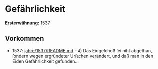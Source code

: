 # Gefährlichkeit

**Ersterwähnung:** 1537

## Vorkommen
- 1537: [jahre/1537/README.md](../jahre/1537/README.md) – 4) Das Eidgeſchoß ſei niht abgethan, ſondern wegen
ergründeter Urſachen verändert, und daß man in den
Eiden Gefährlichkeit gefunden...
